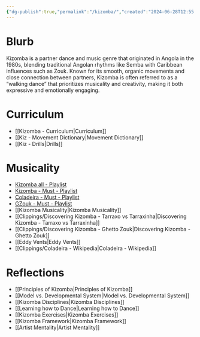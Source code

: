 ```yaml
---
{"dg-publish":true,"permalink":"/kizomba/","created":"2024-06-28T12:55:26.000-04:00","updated":"2025-07-23T16:45:21.529-04:00"}
---
```



# Blurb

Kizomba is a partner dance and music genre that originated in Angola in the 1980s, blending traditional Angolan rhythms like Semba with Caribbean influences such as Zouk. Known for its smooth, organic movements and close connection between partners, Kizomba is often referred to as a “walking dance” that prioritizes musicality and creativity, making it both expressive and emotionally engaging.

# Curriculum

- [[Kizomba - Curriculum\|Curriculum]]
- [[Kiz - Movement Dictionary\|Movement Dictionary]]
- [[Kiz - Drills\|Drills]]

# Musicality

- [Kizomba all - Playlist](https://open.spotify.com/playlist/4vCODB1vWVWzpaxpPJGLvW?si=fc8d06aac8ec4d39)
- [Kizomba - Must - Playlist](https://open.spotify.com/playlist/2pB08ZLCTiAryZuWD5elrw?si=749eb484d520464e)
- [Coladeira - Must - Playlist](https://open.spotify.com/playlist/2ebdz15cTiSyyIjHtctiFF?si=e93f4dc5c19f4620)
- [GZouk - Must - Playlist](https://open.spotify.com/playlist/5jvDupodQSMoN84RMfEwgD?si=9c21c2fdb17147f0)
- [[Kizomba Musicality\|Kizomba Musicality]]
- [[Clippings/Discovering Kizomba - Tarraxo vs Tarraxinha\|Discovering Kizomba - Tarraxo vs Tarraxinha]]
- [[Clippings/Discovering Kizomba - Ghetto Zouk\|Discovering Kizomba - Ghetto Zouk]]
- [[Eddy Vents\|Eddy Vents]]
- [[Clippings/Coladeira - Wikipedia\|Coladeira - Wikipedia]]

# Reflections

- [[Principles of Kizomba\|Principles of Kizomba]]
- [[Model vs. Developmental System\|Model vs. Developmental System]]
- [[Kizomba Disciplines\|Kizomba Disciplines]]
- [[Learning how to Dance\|Learning how to Dance]]
- [[Kizomba Exercises\|Kizomba Exercises]]
- [[Kizomba Framework\|Kizomba Framework]]
- [[Artist Mentality\|Artist Mentality]]
